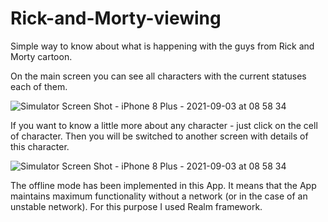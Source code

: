 # Rick-and-Morty-viewing
Simple way to know about what is happening with the guys from Rick and Morty cartoon.

On the main screen you can see all characters with the current statuses each of them.

![Simulator Screen Shot - iPhone 8 Plus - 2021-09-03 at 08 58 34](https://user-images.githubusercontent.com/78174628/132002266-5790b8d2-76b3-4b12-b3e3-9fa6afbbd8f2.png)

If you want to know a little more about any character - just click on the cell of character. Then you will be switched to another screen with details of this character. 

![Simulator Screen Shot - iPhone 8 Plus - 2021-09-03 at 08 58 34](https://user-images.githubusercontent.com/78174628/132004929-69fe0aab-52be-4106-a360-c740a1822dc6.png)

The offline mode has been implemented in this App. It means that the App maintains maximum functionality without a network (or in the case of an unstable network). For this purpose I used Realm framework.




